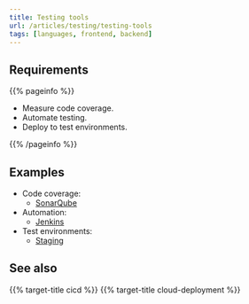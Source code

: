 ```yaml
---
title: Testing tools
url: /articles/testing/testing-tools
tags: [languages, frontend, backend]
---
```


## Requirements

{{% pageinfo %}}

* Measure code coverage.
* Automate testing.
* Deploy to test environments.

{{% /pageinfo %}}

## Examples

* Code coverage:
  * [SonarQube](https://www.sonarsource.com/products/sonarqube/)
* Automation:
  * [Jenkins](https://www.jenkins.io/doc/developer/testing/)
* Test environments:
  * [Staging](https://en.wikipedia.org/wiki/Deployment_environment#Staging)

## See also

{{% target-title cicd %}}
{{% target-title cloud-deployment %}}
